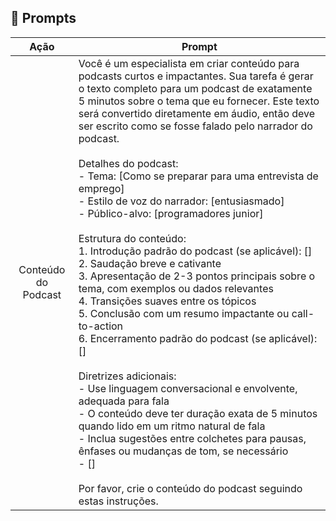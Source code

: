 ## 🧠 Prompts

|        Ação         | Prompt                                                                                                                                                                                                                                                                                                                                                                                                                                                                                                                                                                                                                                                                                                                                                                                                                                                                                                                                                                                                                                                                                                                                                                                                                                                 |
| :-----------------: | ------------------------------------------------------------------------------------------------------------------------------------------------------------------------------------------------------------------------------------------------------------------------------------------------------------------------------------------------------------------------------------------------------------------------------------------------------------------------------------------------------------------------------------------------------------------------------------------------------------------------------------------------------------------------------------------------------------------------------------------------------------------------------------------------------------------------------------------------------------------------------------------------------------------------------------------------------------------------------------------------------------------------------------------------------------------------------------------------------------------------------------------------------------------------------------------------------------------------------------------------------ |
| Conteúdo do Podcast | Você é um especialista em criar conteúdo para podcasts curtos e impactantes. Sua tarefa é gerar o texto completo para um podcast de exatamente 5 minutos sobre o tema que eu fornecer. Este texto será convertido diretamente em áudio, então deve ser escrito como se fosse falado pelo narrador do podcast. <br><br>Detalhes do podcast:<br>- Tema: [Como se preparar para uma entrevista de emprego]<br>- Estilo de voz do narrador: [entusiasmado]<br>- Público-alvo: [programadores junior]<br><br>Estrutura do conteúdo:<br>1. Introdução padrão do podcast (se aplicável): []<br>2. Saudação breve e cativante<br>3. Apresentação de 2-3 pontos principais sobre o tema, com exemplos ou dados relevantes<br>4. Transições suaves entre os tópicos<br>5. Conclusão com um resumo impactante ou call-to-action<br>6. Encerramento padrão do podcast (se aplicável): []<br><br>Diretrizes adicionais:<br>- Use linguagem conversacional e envolvente, adequada para fala<br>- O conteúdo deve ter duração exata de 5 minutos quando lido em um ritmo natural de fala<br>- Inclua sugestões entre colchetes para pausas, ênfases ou mudanças de tom, se necessário<br>- []<br><br>Por favor, crie o conteúdo do podcast seguindo estas instruções. |
